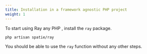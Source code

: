 ```yaml
---
title: Installation in a framework agnostic PHP project
weight: 1
---
```


To start using Ray any PHP , install the `ray` package.

```bash
php artisan spatie/ray
```

You should be able to use the `ray` function without any other steps.


